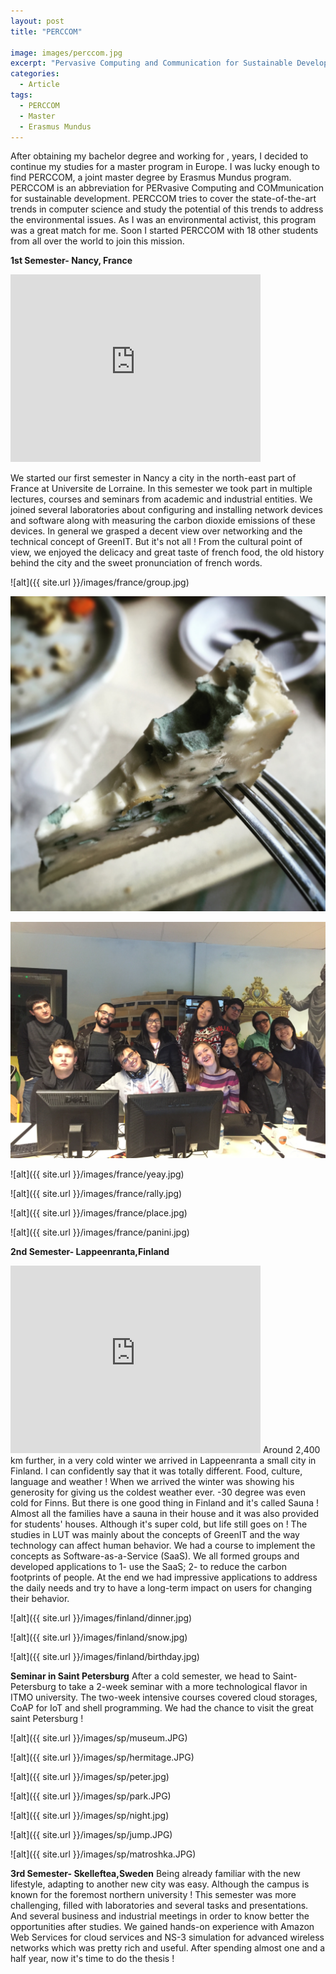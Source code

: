 ```yaml
---
layout: post
title: "PERCCOM"

image: images/perccom.jpg
excerpt: "Pervasive Computing and Communication for Sustainable Development"
categories:
  - Article
tags:
  - PERCCOM
  - Master
  - Erasmus Mundus
---
```


 After obtaining my bachelor degree and working for ,  years, I decided to continue my studies for a master program in Europe. I was lucky enough to find PERCCOM, a joint master degree by Erasmus Mundus program. PERCCOM is an abbreviation for PERvasive Computing and COMmunication for sustainable development. PERCCOM tries to cover the state-of-the-art trends in computer science and study the potential of this trends to address the environmental issues. As I was an environmental activist, this program was a great match for me. Soon I started PERCCOM with 18 other students from all over the world to join this mission.

 **1st Semester- Nancy, France**
 <iframe src="https://www.google.com/maps/embed?pb=!1m18!1m12!1m3!1d5269.974030782916!2d6.156356329777016!3d48.667491060929024!2m3!1f0!2f0!3f0!3m2!1i1024!2i768!4f13.1!3m3!1m2!1s0x4794a2777ca326cd:0x6a1a9d235b3c7d72!2sFacult%C3%A9+des+Sciences+et+Technologies!5e0!3m2!1sen!2sfr!4v1484951241655" width="400" height="300" frameborder="0" style="border:0" allowfullscreen></iframe>

 We started our first semester in Nancy a city in the north-east part of France at Universite de Lorraine. In this semester we took part in multiple lectures, courses and seminars from academic and industrial entities. We joined several laboratories about configuring and installing network devices and software along with measuring the carbon dioxide emissions of these devices. In general we grasped a decent view over networking and the technical concept of GreenIT. But it's not all ! From the cultural point of view, we enjoyed the delicacy and great taste of french food, the old history behind the city and the sweet pronunciation of french words.

![alt]({{ site.url }}/images/france/group.jpg)

![alt](/images/france/cheese.jpg)

![alt](/images/france/codecamp.jpg)

![alt]({{ site.url }}/images/france/yeay.jpg)

![alt]({{ site.url }}/images/france/rally.jpg)

![alt]({{ site.url }}/images/france/place.jpg)

![alt]({{ site.url }}/images/france/panini.jpg)




 **2nd Semester- Lappeenranta,Finland**
 <iframe src="https://www.google.com/maps/embed?pb=!1m18!1m12!1m3!1d1930.3494695486343!2d28.09197841586011!3d61.06488178229945!2m3!1f0!2f0!3f0!3m2!1i1024!2i768!4f13.1!3m3!1m2!1s0x469094f4435a9599:0x133e1ee3dcc2a5cd!2sLappeenranta+University+of+Technology!5e0!3m2!1sen!2sfr!4v1484952224230" width="400" height="300" frameborder="0" style="border:0" allowfullscreen></iframe>
 Around 2,400 km further, in a very cold winter we arrived in Lappeenranta a small city in Finland. I can confidently say that it was totally different. Food, culture, language and weather !
 When we arrived the winter was showing his generosity for giving us the coldest weather ever. -30 degree was even cold for Finns. But there is one good thing in Finland and it's called Sauna ! Almost all the families have a sauna in their house and it was also provided for students' houses. Although it's super cold, but life still goes on !
 The studies in LUT was mainly about the concepts of GreenIT and the way technology can affect human behavior. We had a course to implement the concepts as Software-as-a-Service (SaaS). We all formed groups and developed applications to 1- use the SaaS; 2- to reduce the carbon footprints of people. At the end we had impressive applications to address the daily needs and try to have a long-term impact on users for changing their behavior.

![alt]({{ site.url }}/images/finland/dinner.jpg)

![alt]({{ site.url }}/images/finland/snow.jpg)

![alt]({{ site.url }}/images/finland/birthday.jpg)


 **Seminar in Saint Petersburg**
 After a cold semester, we head to Saint-Petersburg to take a 2-week seminar with a more technological flavor in ITMO university. The two-week intensive courses covered cloud storages, CoAP for IoT and shell programming. We had the chance to visit the great saint Petersburg !

![alt]({{ site.url }}/images/sp/museum.JPG)

![alt]({{ site.url }}/images/sp/hermitage.JPG)

![alt]({{ site.url }}/images/sp/peter.jpg)

![alt]({{ site.url }}/images/sp/park.JPG)

![alt]({{ site.url }}/images/sp/night.jpg)

![alt]({{ site.url }}/images/sp/jump.JPG)

![alt]({{ site.url }}/images/sp/matroshka.JPG)

 **3rd Semester- Skelleftea,Sweden**
Being already familiar with the new lifestyle, adapting to another new city was easy. Although the campus is known for the foremost northern university ! This semester was more challenging, filled with laboratories and several tasks and presentations.  And several business and industrial meetings in order to know better the opportunities after studies.
We gained hands-on experience with Amazon Web Services for cloud services and NS-3 simulation for advanced wireless networks which was pretty rich and useful. 
After spending almost one and a half year, now it's time to do the thesis ! 